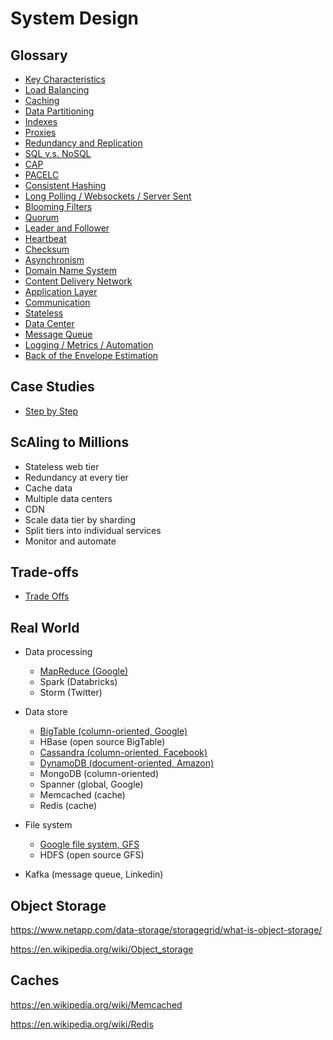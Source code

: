 # System Design

## Glossary
-   [Key Characteristics](./characteristics.md) 
-   [Load Balancing](./load_balancing.md)
-   [Caching](./caching.md)
-   [Data Partitioning](./partition.md)
-   [Indexes](./indexes.md)
-   [Proxies](./proxies.md)
-   [Redundancy and Replication](./redundancy.md)
-   [SQL v.s. NoSQL](./sql.md)
-   [CAP](./cap.md)
-   [PACELC](./pacelc.md)
-   [Consistent Hashing](./consistent.md)
-   [Long Polling / Websockets / Server Sent](./polling.md)
-   [Blooming Filters](./blooming.md)
-   [Quorum](./quorum.md)
-   [Leader and Follower](./leader.md)
-   [Heartbeat](./heartbeat.md)
-   [Checksum](./checksum.md)
-   [Asynchronism](./async.md)
-   [Domain Name System](./dns.md)
-   [Content Delivery Network](./cdn.md)
-   [Application Layer](./application.md)
-   [Communication](./communication.md)
-   [Stateless](./stateless.md)
-   [Data Center](./center.md)
-   [Message Queue](./message.md)
-   [Logging / Metrics / Automation](./logging.md)
-   [Back of the Envelope Estimation](./estimation.md)

## Case Studies
-   [Step by Step](./guide.md)

## ScAling to Millions
-   Stateless web tier
-   Redundancy at every tier
-   Cache data
-   Multiple data centers
-   CDN
-   Scale data tier by sharding
-   Split tiers into individual services
-   Monitor and automate

## Trade-offs
-   [Trade Offs](./trade.md)

## Real World
-   Data processing
    -   [MapReduce (Google)](https://research.google.com/archive/mapreduce-osdi04.pdf)
    -   Spark (Databricks)
    -   Storm (Twitter)

-   Data store
    -   [BigTable (column-oriented, Google)](https://research.google.com/archive/bigtable-osdi06.pdf)
    -   HBase (open source BigTable)
    -   [Cassandra (column-oriented, Facebook)](http://www.cl.cam.ac.uk/~ey204/teaching/ACS/R212_2014_2015/papers/lakshman_ladis_2009.pdf)
    -   [DynamoDB (document-oriented, Amazon)](https://www.amazon.science/publications/dynamo-amazons-highly-available-key-value-store)
    -   MongoDB (column-oriented)
    -   Spanner (global, Google)
    -   Memcached (cache)
    -   Redis (cache)

-   File system
    -   [Google file system, GFS](https://research.google/pubs/pub51/)
    -   HDFS (open source GFS)

-   Kafka (message queue, Linkedin)

## Object Storage

https://www.netapp.com/data-storage/storagegrid/what-is-object-storage/

https://en.wikipedia.org/wiki/Object_storage

## Caches
https://en.wikipedia.org/wiki/Memcached

https://en.wikipedia.org/wiki/Redis

